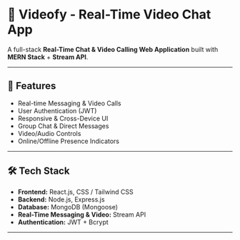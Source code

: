 # 🎥 Videofy - Real-Time Video Chat App

A full-stack **Real-Time Chat & Video Calling Web Application** built with **MERN Stack** + **Stream API**.

---

## 🚀 Features
- Real-time Messaging & Video Calls
- User Authentication (JWT)
- Responsive & Cross-Device UI
- Group Chat & Direct Messages
- Video/Audio Controls
- Online/Offline Presence Indicators

---

## 🛠️ Tech Stack
- **Frontend:** React.js, CSS / Tailwind CSS
- **Backend:** Node.js, Express.js
- **Database:** MongoDB (Mongoose)
- **Real-Time Messaging & Video:** Stream API
- **Authentication:** JWT + Bcrypt

---

